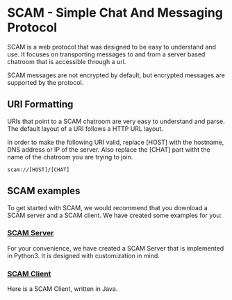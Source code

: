 # SCAM - Simple Chat And Messaging Protocol

SCAM is a web protocol that was designed to be easy to understand and use.
It focuses on transporting messages to and from a server based chatroom that is accessible through a url.

SCAM messages are not encrypted by default, but encrypted messages are supported by the protocol.

## URI Formatting

URIs that point to a SCAM chatroom are very easy to understand and parse.
The default layout of a URI follows a HTTP URL layout. 

In order to make the following URI valid, replace [HOST] with the hostname, DNS address or IP of the server.
Also replace the [CHAT] part witht the name of the chatroom you are trying to join.

    scam://[HOST]/[CHAT]

## SCAM examples

To get started with SCAM, we would recommend that you download a SCAM server and a SCAM client.
We have created some examples for you:

### [SCAM Server](https://github.com/9hax/scam-server)

For your convenience, we have created a SCAM Server that is implemented in Python3.
It is designed with customization in mind.

### [SCAM Client](https://github.com/9hax/scam-client/)

Here is a SCAM Client, written in Java.
